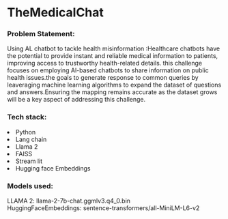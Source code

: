 # TheMedicalChat

<h3>Problem Statement:</h3>

Using AL chatbot to tackle health misinformation :Healthcare chatbots have the potential to provide instant and reliable medical information to patients, improving access to trustworthy health-related details. this challenge focuses on employing Al-based chatbots to share information on public  health issues.the goals to generate response to common queries by leaveraging machine learning algorithms to expand the dataset of questions and answers.Ensuring the mapping remains accurate as the dataset grows will be a key aspect of addressing this challenge.
<br>

<h3>Tech stack:</h3>
   <li>Python</li>
  <li>Lang chain</li>
  <li>Llama 2</li>
  <li>FAISS</li>
  <li>Stream lit</li>
  <li>Hugging face Embeddings</li>
    </li>
    <h3>Models used:</h3>
    LLAMA 2: llama-2-7b-chat.ggmlv3.q4_0.bin
    <br>
    HuggingFaceEmbeddings: sentence-transformers/all-MiniLM-L6-v2
